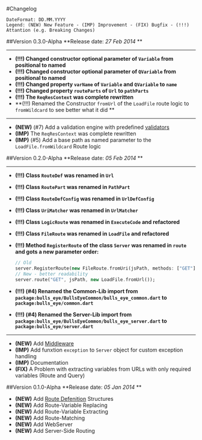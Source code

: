 #Changelog
```
DateFormat: DD.MM.YYYY
Legend: (NEW) New Feature - (IMP) Improvement - (FIX) Bugfix - (!!!) Attantion (e.g. Breaking Changes)
```

##Version 0.3.0-Alpha
**Release date: *27 Feb 2014* **

--------------------------------------------------------------
- **(!!!) Changed constructor optional parameter of `Variable` from positional to named**
- **(!!!) Changed constructor optional parameter of `QVariable` from positional to named**
- **(!!!) Changed property `varName` of `Variable` and `QVariable` to `name`**
- **(!!!) Changed property `routeParts` of `Url` to `pathParts`**
- **(!!!) The `ReqResContext` was complete rewritten**
- **(!!!) Renamed the Constructor `fromUrl` of the `LoadFile` route logic to `fromWildcard` to see better what it did  **

--------------------------------------------------------------

- **(NEW)** (#7) Add a validation engine with predefined [validators](/doc/Validators.md)
- **(IMP)** The `ReqResContext` was complete rewritten 
- **(IMP)** (#5) Add a base path as named parameter to the `LoadFile.fromWildcard` Route logic

##Version 0.2.0-Alpha
**Release date: *05 Feb 2014* **

--------------------------------------------------------------
- **(!!!) Class `RouteDef` was renamed in `Url`**
- **(!!!) Class `RoutePart` was renamed in `PathPart`**
- **(!!!) Class `RouteDefConfig` was renamed in `UrlDefConfig`**
- **(!!!) Class `UriMatcher` was renamed in `UrlMatcher`**
- **(!!!) Class `LogicRoute` was renamed in `ExecuteCode` and refactored**
- **(!!!) Class `FileRoute` was renamed in `LoadFile` and refactored**
- **(!!!) Method `RegisterRoute` of the class `Server` was renamed in `route` and gots a new parameter order:**

  ```dart
  // Old
  server.RegisterRoute(new FileRoute.fromUri(jsPath, methods: ["GET"]));
  // New - better readability
  server.route("GET", jsPath, new LoadFile.fromUrl());
  ``` 
- **(!!!) (#4) Renamed the Common-Lib import from `package:bulls_eye/BullsEyeCommon/bulls_eye_common.dart` to `package:bulls_eye/common.dart`**
- **(!!!) (#4) Renamed the Server-Lib import from `package:bulls_eye/BullsEyeCommon/bulls_eye_server.dart` to `package:bulls_eye/server.dart`**

--------------------------------------------------------------

- **(NEW)** Add [Middleware](/doc/Server/Middleware.md)
- **(IMP)** Add funxtion `exception` to `Server` object for custom exception handling
- **(IMP)** Documentation
- **(FIX)** A Problem with extracting variables from URLs with only required variables (Route and Query)

##Version 0.1.0-Alpha
**Release date: *05 Jan 2014* **

- **(NEW)** Add [Route Defenition](/doc/URLDefenition.md) Structures
- **(NEW)** Add Route-Variable Replacing
- **(NEW)** Add Route-Variable Extracting
- **(NEW)** Add Route-Matching
- **(NEW)** Add WebServer
- **(NEW)** Add Server-Side Routing
